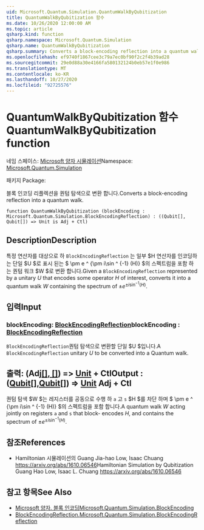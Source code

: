 ```yaml
---
uid: Microsoft.Quantum.Simulation.QuantumWalkByQubitization
title: QuantumWalkByQubitization 함수
ms.date: 10/26/2020 12:00:00 AM
ms.topic: article
qsharp.kind: function
qsharp.namespace: Microsoft.Quantum.Simulation
qsharp.name: QuantumWalkByQubitization
qsharp.summary: Converts a block-encoding reflection into a quantum walk.
ms.openlocfilehash: ef9740f1867cee3c79a7ec0bf90f2c2f4b39ad28
ms.sourcegitcommit: 29e0d88a30e4166fa580132124b0eb57e1f0e986
ms.translationtype: MT
ms.contentlocale: ko-KR
ms.lasthandoff: 10/27/2020
ms.locfileid: "92725576"
---
```

# <a name="quantumwalkbyqubitization-function"></a><span data-ttu-id="a89d6-102">QuantumWalkByQubitization 함수</span><span class="sxs-lookup"><span data-stu-id="a89d6-102">QuantumWalkByQubitization function</span></span>

<span data-ttu-id="a89d6-103">네임 스페이스: [Microsoft 양자 시뮬레이션](xref:Microsoft.Quantum.Simulation)</span><span class="sxs-lookup"><span data-stu-id="a89d6-103">Namespace: [Microsoft.Quantum.Simulation](xref:Microsoft.Quantum.Simulation)</span></span>

<span data-ttu-id="a89d6-104">패키지 [](https://nuget.org/packages/)</span><span class="sxs-lookup"><span data-stu-id="a89d6-104">Package: [](https://nuget.org/packages/)</span></span>


<span data-ttu-id="a89d6-105">블록 인코딩 리플렉션을 퀀텀 탐색으로 변환 합니다.</span><span class="sxs-lookup"><span data-stu-id="a89d6-105">Converts a block-encoding reflection into a quantum walk.</span></span>

```qsharp
function QuantumWalkByQubitization (blockEncoding : Microsoft.Quantum.Simulation.BlockEncodingReflection) : ((Qubit[], Qubit[]) => Unit is Adj + Ctl)
```


## <a name="description"></a><span data-ttu-id="a89d6-106">Description</span><span class="sxs-lookup"><span data-stu-id="a89d6-106">Description</span></span>

<span data-ttu-id="a89d6-107">특정 연산자를 대상으로 하 `BlockEncodingReflection` 는 일부 $H 연산자를 인코딩하는 단일 $U $로 표시 된는 $ \pm e ^ {\pm i\sin ^ {-1} (H)} $의 스펙트럼을 포함 하는 퀀텀 워크 $W $로 변환 합니다.</span><span class="sxs-lookup"><span data-stu-id="a89d6-107">Given a `BlockEncodingReflection` represented by a unitary $U$ that encodes some operator $H$ of interest, converts it into a quantum walk $W$ containing the spectrum of $\pm e^{\pm i\sin^{-1}(H)}$.</span></span>

## <a name="input"></a><span data-ttu-id="a89d6-108">입력</span><span class="sxs-lookup"><span data-stu-id="a89d6-108">Input</span></span>

### <a name="blockencoding--blockencodingreflection"></a><span data-ttu-id="a89d6-109">blockEncoding: [BlockEncodingReflection](xref:Microsoft.Quantum.Simulation.BlockEncodingReflection)</span><span class="sxs-lookup"><span data-stu-id="a89d6-109">blockEncoding : [BlockEncodingReflection](xref:Microsoft.Quantum.Simulation.BlockEncodingReflection)</span></span>

<span data-ttu-id="a89d6-110">`BlockEncodingReflection`퀀텀 탐색으로 변환할 단일 $U $입니다.</span><span class="sxs-lookup"><span data-stu-id="a89d6-110">A `BlockEncodingReflection` unitary $U$ to be converted into a Quantum walk.</span></span>



## <a name="output--qubitqubit--unit-adj--ctl"></a><span data-ttu-id="a89d6-111">출력: (Adj[[]](xref:microsoft.quantum.lang-ref.qubit)[, []](xref:microsoft.quantum.lang-ref.qubit)) => [Unit](xref:microsoft.quantum.lang-ref.unit) + Ctl</span><span class="sxs-lookup"><span data-stu-id="a89d6-111">Output : ([Qubit](xref:microsoft.quantum.lang-ref.qubit)[],[Qubit](xref:microsoft.quantum.lang-ref.qubit)[]) => [Unit](xref:microsoft.quantum.lang-ref.unit) Adj + Ctl</span></span>

<span data-ttu-id="a89d6-112">퀀텀 탐색 $W $는 레지스터를 공동으로 수행 하 `a` 고 `s` $H $를 차단 하며 $ \pm e ^ {\pm i\sin ^ {-1} (H)} $의 스펙트럼을 포함 합니다.</span><span class="sxs-lookup"><span data-stu-id="a89d6-112">A quantum walk $W$ acting jointly on registers `a` and `s` that block- encodes $H$, and contains the spectrum of $\pm e^{\pm i\sin^{-1}(H)}$.</span></span>

## <a name="references"></a><span data-ttu-id="a89d6-113">참조</span><span class="sxs-lookup"><span data-stu-id="a89d6-113">References</span></span>

- <span data-ttu-id="a89d6-114">Hamiltonian 시뮬레이션의 Guang Jia-hao Low, Isaac Chuang https://arxiv.org/abs/1610.06546</span><span class="sxs-lookup"><span data-stu-id="a89d6-114">Hamiltonian Simulation by Qubitization Guang Hao Low, Isaac L. Chuang https://arxiv.org/abs/1610.06546</span></span>

## <a name="see-also"></a><span data-ttu-id="a89d6-115">참고 항목</span><span class="sxs-lookup"><span data-stu-id="a89d6-115">See Also</span></span>

- [<span data-ttu-id="a89d6-116">Microsoft 양자. 블록 인코딩</span><span class="sxs-lookup"><span data-stu-id="a89d6-116">Microsoft.Quantum.Simulation.BlockEncoding</span></span>](xref:Microsoft.Quantum.Simulation.BlockEncoding)
- [<span data-ttu-id="a89d6-117">BlockEncodingReflection.</span><span class="sxs-lookup"><span data-stu-id="a89d6-117">Microsoft.Quantum.Simulation.BlockEncodingReflection</span></span>](xref:Microsoft.Quantum.Simulation.BlockEncodingReflection)